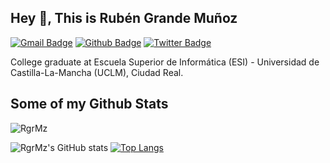 ## Hey 👋, This is Rubén Grande Muñoz
[![Gmail Badge](https://img.shields.io/badge/-rgmzdev@gmail.com-c14438?style=flat&logo=Gmail&logoColor=white&link=mailto:rgmzdev@gmail.com)](mailto:rgmzdev@gmail.com) 
[![Github Badge](https://img.shields.io/badge/-RgrMz-grey?style=flat&logo=github&logoColor=white&link=https://github.com/RgrMz/)](https://www.github.com/RgrMz/) [![Twitter Badge](https://img.shields.io/badge/-@gm_rub-00acee?style=flat&logo=twitter&logoColor=white&link=https://twitter.com/@gm_rub/)](https://www.twitter.com/@gm_rub/) <p align='left'>College graduate at Escuela Superior de Informática (ESI) - Universidad de Castilla-La-Mancha (UCLM), Ciudad Real.</p>
## Some of my Github Stats
<p align=left> <img src=https://komarev.com/ghpvc/?username=RgrMz alt=RgrMz /> </p>

![RgrMz's GitHub stats](https://github-readme-stats.vercel.app/api?username=RgrMz&show_icons=true&theme=onedark&count_private=true)
[![Top Langs](https://github-readme-stats.vercel.app/api/top-langs/?username=RgrMz&langs_count=10&theme=onedark)](https://github.com/anuraghazra/github-readme-stats)


